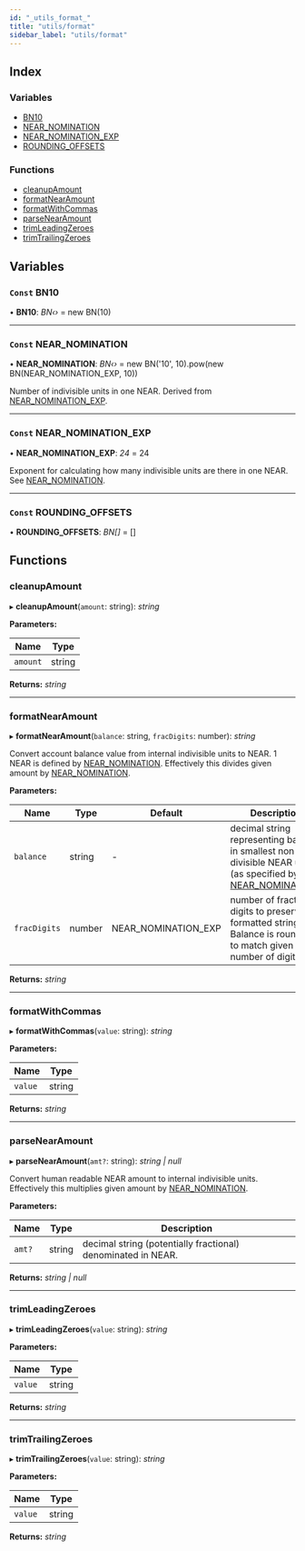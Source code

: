 ```yaml
---
id: "_utils_format_"
title: "utils/format"
sidebar_label: "utils/format"
---
```


## Index

### Variables

* [BN10](_utils_format_.md#const-bn10)
* [NEAR_NOMINATION](_utils_format_.md#const-near_nomination)
* [NEAR_NOMINATION_EXP](_utils_format_.md#const-near_nomination_exp)
* [ROUNDING_OFFSETS](_utils_format_.md#const-rounding_offsets)

### Functions

* [cleanupAmount](_utils_format_.md#cleanupamount)
* [formatNearAmount](_utils_format_.md#formatnearamount)
* [formatWithCommas](_utils_format_.md#formatwithcommas)
* [parseNearAmount](_utils_format_.md#parsenearamount)
* [trimLeadingZeroes](_utils_format_.md#trimleadingzeroes)
* [trimTrailingZeroes](_utils_format_.md#trimtrailingzeroes)

## Variables

### `Const` BN10

• **BN10**: *BN‹›* = new BN(10)

___

### `Const` NEAR_NOMINATION

• **NEAR_NOMINATION**: *BN‹›* = new BN('10', 10).pow(new BN(NEAR_NOMINATION_EXP, 10))

Number of indivisible units in one NEAR. Derived from [NEAR_NOMINATION_EXP](_utils_format_.md#const-near_nomination_exp).

___

### `Const` NEAR_NOMINATION_EXP

• **NEAR_NOMINATION_EXP**: *24* = 24

Exponent for calculating how many indivisible units are there in one NEAR. See [NEAR_NOMINATION](_utils_format_.md#const-near_nomination).

___

### `Const` ROUNDING_OFFSETS

• **ROUNDING_OFFSETS**: *BN[]* = []

## Functions

###  cleanupAmount

▸ **cleanupAmount**(`amount`: string): *string*

**Parameters:**

Name | Type |
------ | ------ |
`amount` | string |

**Returns:** *string*

___

###  formatNearAmount

▸ **formatNearAmount**(`balance`: string, `fracDigits`: number): *string*

Convert account balance value from internal indivisible units to NEAR. 1 NEAR is defined by [NEAR_NOMINATION](_utils_format_.md#const-near_nomination).
Effectively this divides given amount by [NEAR_NOMINATION](_utils_format_.md#const-near_nomination).

**Parameters:**

Name | Type | Default | Description |
------ | ------ | ------ | ------ |
`balance` | string | - | decimal string representing balance in smallest non-divisible NEAR units (as specified by [NEAR_NOMINATION](_utils_format_.md#const-near_nomination)) |
`fracDigits` | number | NEAR_NOMINATION_EXP | number of fractional digits to preserve in formatted string. Balance is rounded to match given number of digits.  |

**Returns:** *string*

___

###  formatWithCommas

▸ **formatWithCommas**(`value`: string): *string*

**Parameters:**

Name | Type |
------ | ------ |
`value` | string |

**Returns:** *string*

___

###  parseNearAmount

▸ **parseNearAmount**(`amt?`: string): *string | null*

Convert human readable NEAR amount to internal indivisible units.
Effectively this multiplies given amount by [NEAR_NOMINATION](_utils_format_.md#const-near_nomination).

**Parameters:**

Name | Type | Description |
------ | ------ | ------ |
`amt?` | string | decimal string (potentially fractional) denominated in NEAR.  |

**Returns:** *string | null*

___

###  trimLeadingZeroes

▸ **trimLeadingZeroes**(`value`: string): *string*

**Parameters:**

Name | Type |
------ | ------ |
`value` | string |

**Returns:** *string*

___

###  trimTrailingZeroes

▸ **trimTrailingZeroes**(`value`: string): *string*

**Parameters:**

Name | Type |
------ | ------ |
`value` | string |

**Returns:** *string*
